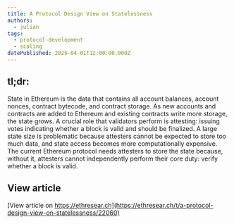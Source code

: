 ```yaml
---
title: A Protocol Design View on Statelessness
authors:
  - julian
tags:
  - protocol-development
  - scaling
datePublished: 2025-04-01T12:00:00.000Z
---
```


## tl;dr:

State in Ethereum is the data that contains all account balances, account nonces, contract bytecode, and contract storage. As new accounts and contracts are added to Ethereum and existing contracts write more storage, the state grows. A crucial role that validators perform is attesting: issuing votes indicating whether a block is valid and should be finalized. A large state size is problematic because attesters cannot be expected to store too much data, and state access becomes more computationally expensive. The current Ethereum protocol needs attesters to store the state because, without it, attesters cannot independently perform their core duty: verify whether a block is valid.

## View article

[View article on https://ethresear.ch](https://ethresear.ch/t/a-protocol-design-view-on-statelessness/22060)
